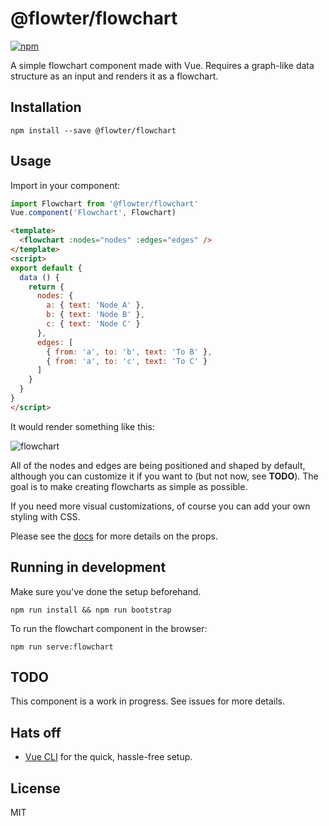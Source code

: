 # @flowter/flowchart
[![npm](https://img.shields.io/npm/v/@flowter/flowchart.svg)](https://www.npmjs.com/package/@flowter/flowchart)

A simple flowchart component made with Vue. Requires a graph-like data structure as an input and renders it as a flowchart.

## Installation
```
npm install --save @flowter/flowchart
```

## Usage
Import in your component:
```javascript
import Flowchart from '@flowter/flowchart'
Vue.component('Flowchart', Flowchart)
```

```html
<template>
  <flowchart :nodes="nodes" :edges="edges" />
</template>
<script>
export default {
  data () {
    return {
      nodes: {
        a: { text: 'Node A' },
        b: { text: 'Node B' },
        c: { text: 'Node C' }
      },
      edges: [
        { from: 'a', to: 'b', text: 'To B' },
        { from: 'a', to: 'c', text: 'To C' }
      ]
    }
  }
}
</script>
```

It would render something like this:

![flowchart](https://user-images.githubusercontent.com/8046636/54693874-4bacba00-4b62-11e9-8ff1-a3d6fc192dfc.png)

All of the nodes and edges are being positioned and shaped by default, although you can customize it if you want to (but not now, see **TODO**).
The goal is to make creating flowcharts as simple as possible.

If you need more visual customizations, of course you can add your own styling with CSS.

Please see the [docs](https://briwa.github.io/vue-flowter) for more details on the props.

## Running in development
Make sure you've done the setup beforehand.
```
npm run install && npm run bootstrap
```

To run the flowchart component in the browser:
```
npm run serve:flowchart
```

## TODO
This component is a work in progress. See issues for more details.

## Hats off
- [Vue CLI](https://cli.vuejs.org/) for the quick, hassle-free setup.

## License
MIT
